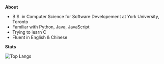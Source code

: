 **About**
* B.S. in Computer Science for Software Developement at York University, Toronto
* Familiar with Python, Java, JavaScript
* Trying to learn C
* Fluent in English & Chinese



**Stats**

![Top Langs](https://github-readme-stats.vercel.app/api/top-langs/?username=DanielZhong24&size_weight=0.5&count_weight=0.5&layout=compact&hide=scss,html,css&theme=dark)
